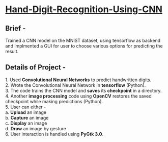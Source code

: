 <h1><u>Hand-Digit-Recognition-Using-CNN</u></h1>
<h2>Brief -</h2> 
Trained a CNN model on the MNIST dataset, using tensorflow as backend and implmented a GUI for user to choose various options for predicting the result.<br>

<h2>Details of Project -</h2>
1. Used <b>Convolutional Neural Networks</b> to predict handwritten digits.<br>
2. Wrote the Convolutional Neural Network in <b>tensorflow</b> (Python).<br>
3. The code trains the CNN model and <b>saves</b> its <b>checkpoint</b> in a directory.<br>
4. Another <b>image processing</b> code using <b>OpenCV</b> restores the saved checkpoint while making predictions (Python).<br>
5. User can either -<br>
  a. <b>Upload</b> an image<br>
  b. <b>Capture</b> an image<br>
  c. <b>Display</b> an image<br>
  d. <b>Draw</b> an image by gesture<br>
6. User interaction is handled using <b>PyGtk 3.0</b>.<br>
